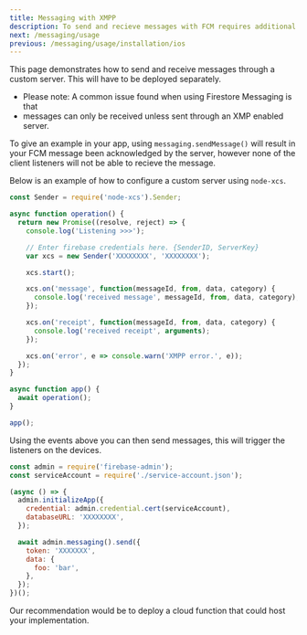 ```yaml
---
title: Messaging with XMPP
description: To send and recieve messages with FCM requires additional steps to ensure listeners are correctly working.
next: /messaging/usage
previous: /messaging/usage/installation/ios
---
```


This page demonstrates how to send and receive messages through a custom server. This will have to be deployed separately.

- Please note: A common issue found when using Firestore Messaging is that
- messages can only be received unless sent through an XMP enabled server.

To give an example in your app, using `messaging.sendMessage()` will result in your FCM message been acknowledged by the server, however none of the client listeners will not be able to recieve the message.

Below is an example of how to configure a custom server using `node-xcs`.

```js
const Sender = require('node-xcs').Sender;

async function operation() {
  return new Promise((resolve, reject) => {
    console.log('Listening >>>');

    // Enter firebase credentials here. {SenderID, ServerKey}
    var xcs = new Sender('XXXXXXXX', 'XXXXXXXX');

    xcs.start();

    xcs.on('message', function(messageId, from, data, category) {
      console.log('received message', messageId, from, data, category);
    });

    xcs.on('receipt', function(messageId, from, data, category) {
      console.log('received receipt', arguments);
    });

    xcs.on('error', e => console.warn('XMPP error.', e));
  });
}

async function app() {
  await operation();
}

app();
```

Using the events above you can then send messages, this will trigger the listeners on the devices.

```js
const admin = require('firebase-admin');
const serviceAccount = require('./service-account.json');

(async () => {
  admin.initializeApp({
    credential: admin.credential.cert(serviceAccount),
    databaseURL: 'XXXXXXXX',
  });

  await admin.messaging().send({
    token: 'XXXXXXX',
    data: {
      foo: 'bar',
    },
  });
})();
```

Our recommendation would be to deploy a cloud function that could host your implementation.
